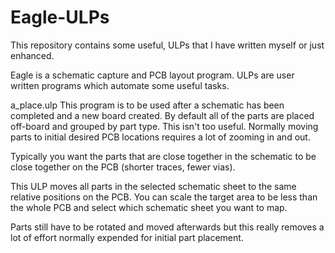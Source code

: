 # Eagle-ULPs
This repository contains some useful, ULPs that I have written myself or just enhanced.

Eagle is a schematic capture and PCB layout program.
ULPs are user written programs which automate some useful tasks.

a_place.ulp
  This program is to be used after a schematic has been completed and a new board created. By default all of the parts are placed off-board and grouped by part type. 
This isn't too useful. Normally moving parts to initial desired PCB locations requires a lot of zooming in and out. 

Typically you want the parts that are close together in the schematic to be close together on the PCB (shorter traces, fewer vias). 

This ULP moves all parts in the selected schematic sheet to the same relative positions on the PCB. You can scale the target area to be less than the whole PCB and select which schematic sheet you want to map.

Parts still have to be rotated and moved afterwards but this really removes a lot of effort normally expended for initial part placement.
